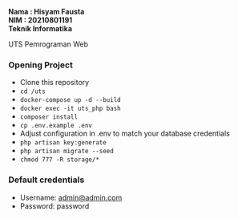 **Nama : Hisyam Fausta**  
**NIM : 20210801191**  
**Teknik Informatika**  

UTS Pemrograman Web

### Opening Project
* Clone this repository  
* ``` cd /uts ```
* ```docker-compose up -d --build```
* ```docker exec -it uts_php bash```
* ```composer install```
* ``` cp .env.example .env ```  
* Adjust configuration in .env to match your database credentials
* ```php artisan key:generate```
* ```php artisan migrate --seed```
* ```chmod 777 -R storage/*```

### Default credentials
- Username: admin@admin.com
- Password: password